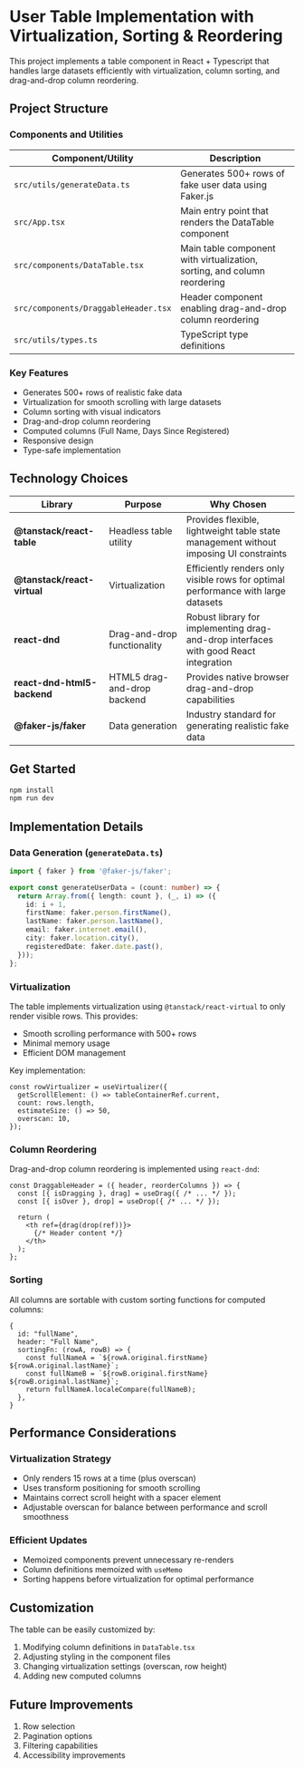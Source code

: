 # User Table Implementation with Virtualization, Sorting & Reordering

This project implements a table component in React + Typescript that handles large datasets efficiently with virtualization, column sorting, and drag-and-drop column reordering.

## Project Structure

### Components and Utilities

| Component/Utility | Description |
|-------------------|-------------|
| `src/utils/generateData.ts` | Generates 500+ rows of fake user data using Faker.js |
| `src/App.tsx` | Main entry point that renders the DataTable component |
| `src/components/DataTable.tsx` | Main table component with virtualization, sorting, and column reordering |
| `src/components/DraggableHeader.tsx` | Header component enabling drag-and-drop column reordering |
| `src/utils/types.ts` | TypeScript type definitions |

### Key Features
- Generates 500+ rows of realistic fake data
- Virtualization for smooth scrolling with large datasets
- Column sorting with visual indicators
- Drag-and-drop column reordering
- Computed columns (Full Name, Days Since Registered)
- Responsive design
- Type-safe implementation

## Technology Choices

| Library | Purpose | Why Chosen |
|---------|---------|------------|
| **@tanstack/react-table** | Headless table utility | Provides flexible, lightweight table state management without imposing UI constraints |
| **@tanstack/react-virtual** | Virtualization | Efficiently renders only visible rows for optimal performance with large datasets |
| **react-dnd** | Drag-and-drop functionality | Robust library for implementing drag-and-drop interfaces with good React integration |
| **react-dnd-html5-backend** | HTML5 drag-and-drop backend | Provides native browser drag-and-drop capabilities |
| **@faker-js/faker** | Data generation | Industry standard for generating realistic fake data |

## Get Started

```bash
npm install
npm run dev
```

## Implementation Details

### Data Generation (`generateData.ts`)
```ts
import { faker } from '@faker-js/faker';

export const generateUserData = (count: number) => {
  return Array.from({ length: count }, (_, i) => ({
    id: i + 1,
    firstName: faker.person.firstName(),
    lastName: faker.person.lastName(),
    email: faker.internet.email(),
    city: faker.location.city(),
    registeredDate: faker.date.past(),
  }));
};
```

### Virtualization
The table implements virtualization using `@tanstack/react-virtual` to only render visible rows. This provides:

- Smooth scrolling performance with 500+ rows
- Minimal memory usage
- Efficient DOM management

Key implementation:

```tsx
const rowVirtualizer = useVirtualizer({
  getScrollElement: () => tableContainerRef.current,
  count: rows.length,
  estimateSize: () => 50,
  overscan: 10,
});
```

### Column Reordering
Drag-and-drop column reordering is implemented using `react-dnd`:

```tsx
const DraggableHeader = ({ header, reorderColumns }) => {
  const [{ isDragging }, drag] = useDrag({ /* ... */ });
  const [{ isOver }, drop] = useDrop({ /* ... */ });
  
  return (
    <th ref={drag(drop(ref))}>
      {/* Header content */}
    </th>
  );
};
```

### Sorting
All columns are sortable with custom sorting functions for computed columns:

```tsx
{
  id: "fullName",
  header: "Full Name",
  sortingFn: (rowA, rowB) => {
    const fullNameA = `${rowA.original.firstName} ${rowA.original.lastName}`;
    const fullNameB = `${rowB.original.firstName} ${rowB.original.lastName}`;
    return fullNameA.localeCompare(fullNameB);
  },
}
```

## Performance Considerations

### Virtualization Strategy
- Only renders 15 rows at a time (plus overscan)
- Uses transform positioning for smooth scrolling
- Maintains correct scroll height with a spacer element
- Adjustable overscan for balance between performance and scroll smoothness

### Efficient Updates
- Memoized components prevent unnecessary re-renders
- Column definitions memoized with `useMemo`
- Sorting happens before virtualization for optimal performance

## Customization

The table can be easily customized by:

1. Modifying column definitions in `DataTable.tsx`
2. Adjusting styling in the component files
3. Changing virtualization settings (overscan, row height)
4. Adding new computed columns

## Future Improvements

1. Row selection
2. Pagination options
3. Filtering capabilities
4. Accessibility improvements
